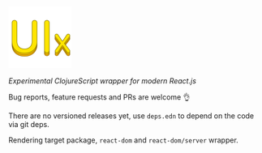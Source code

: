 <img src="../logo.png" width="125" />

_Experimental ClojureScript wrapper for modern React.js_

Bug reports, feature requests and PRs are welcome 👌

There are no versioned releases yet, use `deps.edn` to depend on the code via git deps.

Rendering target package, `react-dom` and `react-dom/server` wrapper.
